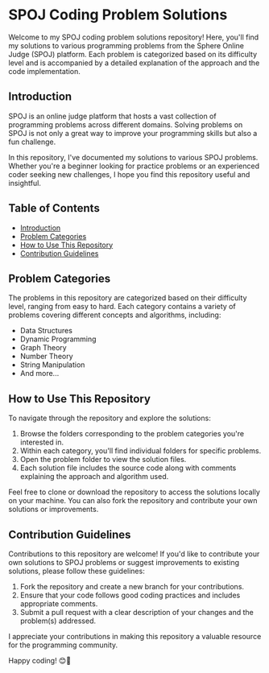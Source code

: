 # SPOJ Coding Problem Solutions

Welcome to my SPOJ coding problem solutions repository! Here, you'll find my solutions to various programming problems from the Sphere Online Judge (SPOJ) platform. Each problem is categorized based on its difficulty level and is accompanied by a detailed explanation of the approach and the code implementation.

## Introduction

SPOJ is an online judge platform that hosts a vast collection of programming problems across different domains. Solving problems on SPOJ is not only a great way to improve your programming skills but also a fun challenge.

In this repository, I've documented my solutions to various SPOJ problems. Whether you're a beginner looking for practice problems or an experienced coder seeking new challenges, I hope you find this repository useful and insightful.

## Table of Contents

- [Introduction](#introduction)
- [Problem Categories](#problem-categories)
- [How to Use This Repository](#how-to-use-this-repository)
- [Contribution Guidelines](#contribution-guidelines)

## Problem Categories

The problems in this repository are categorized based on their difficulty level, ranging from easy to hard. Each category contains a variety of problems covering different concepts and algorithms, including:

- Data Structures
- Dynamic Programming
- Graph Theory
- Number Theory
- String Manipulation
- And more...

## How to Use This Repository

To navigate through the repository and explore the solutions:

1. Browse the folders corresponding to the problem categories you're interested in.
2. Within each category, you'll find individual folders for specific problems.
3. Open the problem folder to view the solution files.
4. Each solution file includes the source code along with comments explaining the approach and algorithm used.

Feel free to clone or download the repository to access the solutions locally on your machine. You can also fork the repository and contribute your own solutions or improvements.

## Contribution Guidelines

Contributions to this repository are welcome! If you'd like to contribute your own solutions to SPOJ problems or suggest improvements to existing solutions, please follow these guidelines:

1. Fork the repository and create a new branch for your contributions.
2. Ensure that your code follows good coding practices and includes appropriate comments.
3. Submit a pull request with a clear description of your changes and the problem(s) addressed.

I appreciate your contributions in making this repository a valuable resource for the programming community.

Happy coding! 😊🚀
